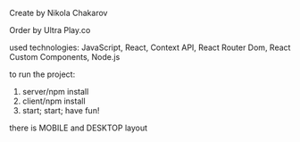 Create by Nikola Chakarov

Order by Ultra Play.co

used technologies: JavaScript, React, Context API, React Router Dom, React Custom Components, Node.js

to run the project:

1. server/npm install
2. client/npm install
3. start; start; have fun!

there is MOBILE and DESKTOP layout
